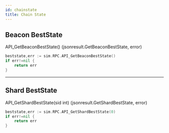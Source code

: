 ```yaml
---
id: chainstate
title: Chain State
---
```


## Beacon BestState

API_GetBeaconBestState() (jsonresult.GetBeaconBestState, error)

```go title="Example: get beststate of beacon-chain"
beststate,err := sim.RPC.API_GetBeaconBestState()
if err!=nil {
    return err
}
```

---

## Shard BestState

API_GetShardBestState(sid int) (jsonresult.GetShardBestState, error)

```go title="Example: get beststate of shard-chain 0"
beststate,err := sim.RPC.API_GetShardBestState(0)
if err!=nil {
    return err
}
```
